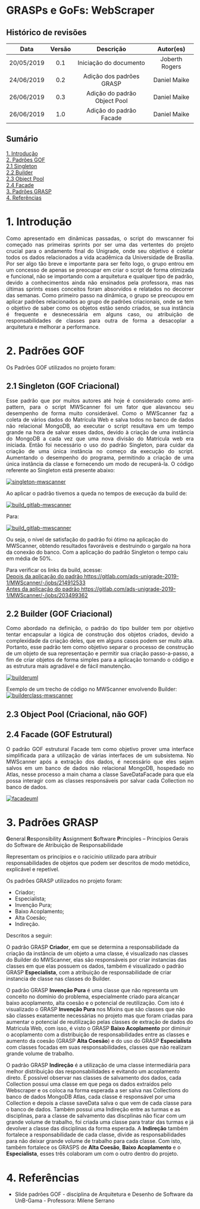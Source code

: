 # GRASPs e GoFs: WebScraper

## Histórico de revisões

|   Data   |  Versão  |        Descrição       |          Autor(es)          |
|:--------:|:--------:|:----------------------:|:---------------------------:|
|  20/05/2019 |  0.1 | Iniciação do documento  |  Joberth Rogers|
|  24/06/2019 |  0.2 | Adição dos padrões GRASP  |  Daniel Maike |
|  26/06/2019 |  0.3 | Adição do padrão Object Pool  |  Daniel Maike |
|  26/06/2019 |  1.0 | Adição do padrão Facade  |  Daniel Maike |

## Sumário

[1. Introdução](#1-introducao) <br>
[2. Padrões GOF](#2-padroes-gof) <br>
[2.1 Singleton](#21-singleton) <br>
[2.2 Builder](#22-builder) <br>
[2.3 Object Pool](#23-object-pool) <br>
[2.4 Facade](#24-facade) <br>
[3. Padrões GRASP](#3-padroes-grasp) <br>
[4. Referências](#4-referencias) <br>

# 1. Introdução

<p style="text-align: justify">
  Como apresentado em dinâmicas passadas, o script do mwscanner foi começado nas primeiras sprints por ser uma das vertentes do projeto crucial para o andamento final do Unigrade, onde seu objetivo é coletar todos os dados relacionados a vida acadêmica da Universidade de Brasília. Por ser algo tão breve e importante para ser feito logo, o grupo entrou em um concesso de apenas se preocupar em criar o script de forma otimizada e funcional, não se importando com a arquitetura e qualquer tipo de padrão, devido a conhecimentos ainda não ensinados pela professora, mas nas últimas sprints  esses conceitos foram absorvidos e relatados no decorrer das semanas. Como primeiro passo na dinâmica, o grupo se preocupou em aplicar padrões relacionados ao grupo de padrões criacionais, onde se tem o objetivo de saber como os objetos estão sendo criados, se sua instância é frequente  e  desnecessária em alguns caso, ou atribuição de responsabilidades de classes para outra de forma a desacoplar a arquitetura e melhorar a performance.
</p>

# 2. Padrões GOF

Os Padrões GOF utilizados no projeto foram:

## 2.1 Singleton (GOF Criacional)

<p style="text-align: justify">
  Esse padrão que por muitos autores até hoje é considerado como anti-pattern, para o script MWScanner foi um fator que alavancou seu desempenho de forma muito considerável. Como o MWScanner faz a coleta de vários dados do Matrícula Web e salva todos no banco de dados não relacional MongoDB, ao executar o script resultava em um tempo grande na hora de salvar esses dados, devido à criação de uma instância do MongoDB a cada vez que uma nova divisão do Matrícula web era iniciada. Então foi necessário o uso do padrão Singleton, para cuidar da criação de uma única instância no começo da execução do script. Aumentando o desempenho do programa, permitindo a criação de uma única instância da classe e fornecendo um modo de recuperá-la. O código referente ao Singleton está presente abaixo:
</p>

[![singleton-mwscanner](img/singleton_mwscanner.png)](img/singleton_mwscanner.png)

<p style="text-align: justify">
  Ao aplicar o padrão tivemos a queda no tempos de execução da build de:
</p>

[![build_gitlab-mwscanner](img/build_gitlab1.png)](img/build_gitlab1.png)

<p>
  Para:
</p>

[![build_gitlab-mwscanner](img/build_gitlab2.png)](img/build_gitlab2.png)

<p>
  Ou seja, o nível de satisfação do padrão foi ótimo na aplicação do MWScanner, obtendo resultados favoráveis e destruindo o gargalo na hora da conexão do banco.
  Com a aplicação do padrão Singleton o tempo caiu em média de 50%.
</p>

<p> Para verificar os links da build, acesse:
  <br>
  <a href="https://gitlab.com/ads-unigrade-2019-1/MWScanner/-/jobs/214912533">
    Depois da aplicação do padrão https://gitlab.com/ads-unigrade-2019-1/MWScanner/-/jobs/214912533
  </a>
  <br>
  <a href="https://gitlab.com/ads-unigrade-2019-1/MWScanner/-/jobs/203499362">
    Antes da aplicação do padrão https://gitlab.com/ads-unigrade-2019-1/MWScanner/-/jobs/203499362
  </a>
</p>

## 2.2 Builder (GOF Criacional)

<p style="text-align: justify">
  Como abordado na definição, o padrão do tipo builder tem por objetivo tentar encapsular a lógica de construção dos objetos criados, devido a complexidade da criação deles, que em alguns casos podem ser muito alta. Portanto, esse padrão tem como objetivo separar o processo de construção de um objeto de sua representação e permitir sua criação passo-a-passo, a fim de criar objetos de forma simples para a aplicação tornando o código e as estrutura mais agradável e de fácil manutenção.
</p>

[![builderuml](img/builderuml.png)](img/builderuml.png)

Exemplo de um trecho de código no MWScanner envolvendo Builder: <br>
[![builderclass-mwscanner](img/builder.png)](img/builder.png)

## 2.3 Object Pool (Criacional, não GOF)



## 2.4 Facade (GOF Estrutural)

<p style="text-align: justify">
  O padrão GOF estrutural Facade tem como objetivo prover uma interface simplificada para a utilização de várias interfaces de um subsistema. No MWScanner após a extração dos dados, é necessário que eles sejam salvos em um banco de dados não relacional MongoDB, hospedado no Atlas, nesse processo a main chama a classe SaveDataFacade para que ela possa interagir com as classes responsáveis por salvar cada Collection no banco de dados.
</p>

[![facadeuml](img/facadeuml.png)](img/facadeuml.png)

# 3. Padrões GRASP

**G**eneral **R**esponsibility **A**ssignment **S**oftware **P**rinciples – Princípios Gerais do Software de Atribuição de Responsabilidade

Representam os princípios e o racicínio utilizado para atribuir responsabilidades de objetos que podem ser descritos de modo metódico, explicável e repetível.

Os padrões GRASP utilizados no projeto foram:

* Criador;
* Especialista;
* Invenção Pura;
* Baixo Acoplamento;
* Alta Coesão;
* Indireção.

Descritos a seguir:

O padrão GRASP **Criador**, em que se determina a responsabilidade da criação da instância de um objeto a uma classe, é visualizado nas classes do Builder do MWScanner, elas são responsáveis por criar instancias das classes em que elas possuem os dados, também é visualizado o padrão GRASP **Especialista**, com a atribuição de responsabilidade de criar instancia de classe nas classes do Builder.

O padrão GRASP **Invenção Pura** é uma classe que não representa um conceito no domínio do problema, especialmente criado para alcançar baixo acoplamento, alta coesão e o potencial de reutilização. Com isto é visualizado o GRASP **Invenção Pura** nos Mixins que são classes que não são classes exatamente necessárias no projeto mas que foram criadas para aumentar o potencial de reutilização pelas classes de extração de dados do Matricula Web, com isso, é visto o GRASP **Baixo Acoplamento** por diminuir o acoplamento com a distribuição de responsabilidades entre as classes e aumento da coesão (GRASP **Alta Coesão**) e do uso do GRASP **Especialista** com classes focadas em suas responsabilidades, classes que não realizam grande volume de trabalho.

O padrão GRASP **Indireção** é a utilização de uma classe intermediária para melhor distribuição das responsabilidades e evitando um acoplamento direto. É possível observar nas classes de salvamento dos dados, cada Collection possui uma classe em que pega os dados extraídos pelo Webscraper e os coloca na forma esperada a ser salva nas Collections do banco de dados MongoDB Atlas, cada classe é responsável por uma Collection e depois a classe saveData salva o que vem de cada classe para o banco de dados. Também possui uma Indireção entre as turmas e as disciplinas, para a classe de salvamento das discplinas não ficar com um grande volume de trabalho, foi criada uma classe para tratar das turmas e já devolver a classe das disciplinas da forma esperada. A **Indireção** também fortalece a responsabilidade de cada classe, divide as responsabilidades para não deixar grande volume de trabalho para cada classe. Com isto, também fortalece os GRASPS de **Alta Coesão**, **Baixo Acoplamento** e o **Especialista**, esses três colaboram um com o outro dentro do projeto.

# 4. Referências

* Slide padrões GOF - disciplina de Arquitetura e Desenho de Software da UnB-Gama - Professora: Milene Serrano